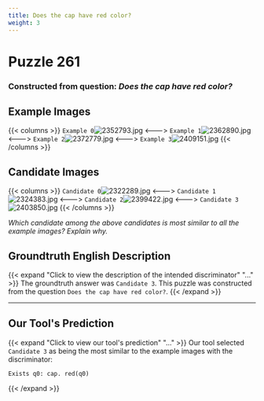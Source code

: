 ```yaml
---
title: Does the cap have red color?
weight: 3
---
```


# Puzzle 261
### Constructed from question: _Does the cap have red color?_


## Example Images
{{< columns >}}
`Example 0`![2352793.jpg](/gqa_images/2352793.jpg)
<--->
`Example 1`![2362890.jpg](/gqa_images/2362890.jpg)
<--->
`Example 2`![2372779.jpg](/gqa_images/2372779.jpg)
<--->
`Example 3`![2409151.jpg](/gqa_images/2409151.jpg)
{{< /columns >}}

## Candidate Images
{{< columns >}}
`Candidate 0`![2322289.jpg](/gqa_images/2322289.jpg)
<--->
`Candidate 1`![2324383.jpg](/gqa_images/2324383.jpg)
<--->
`Candidate 2`![2399422.jpg](/gqa_images/2399422.jpg)
<--->
`Candidate 3`![2403850.jpg](/gqa_images/2403850.jpg)
{{< /columns >}}

*Which candidate among the above candidates is most similar to all the example images? Explain why.*

## Groundtruth English Description

{{< expand "Click to view the description of the intended discriminator" "..." >}}
The groundtruth answer was `Candidate 3`. This puzzle was constructed from the question `Does the cap have red color?`.
{{< /expand >}}

---

## Our Tool's Prediction

{{< expand "Click to view our tool's prediction" "..." >}}
Our tool selected `Candidate 3` as being the most similar to the example images with the discriminator:
```plaintext
Exists q0: cap. red(q0)
```
{{< /expand >}}
